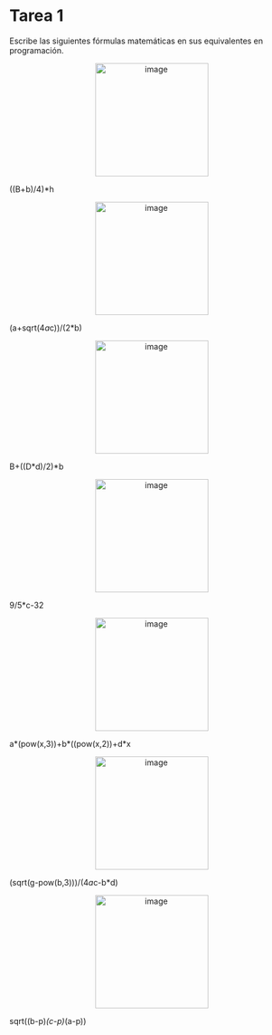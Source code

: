 # Tarea 1
Escribe las siguientes fórmulas matemáticas en sus equivalentes en programación.
<p align="center">
<img width="200" alt="image" src="https://user-images.githubusercontent.com/89166148/176071012-b503e293-6c0f-49a8-bbbb-6807c428b3d1.png">
</p>

((B+b)/4)*h

<p align="center">
<img width="200" alt="image" src="https://user-images.githubusercontent.com/89166148/176070989-74725a73-6c21-40d7-adef-46907ec2637e.png">
</p>

(a+sqrt(4*a*c))/(2*b)

<p align="center">
<img width="200" alt="image" src="https://user-images.githubusercontent.com/89166148/176071008-c5023ba8-36cf-48b1-ac88-088c632d57a7.png">
</p>

B+((D*d)/2)*b

<p align="center">
<img width="200" alt="image" src="https://user-images.githubusercontent.com/89166148/176075706-107898b7-74ab-4a18-9b5e-e847a00e6f39.png">
</p>

9/5*c-32

<p align="center">
<img width="200" alt="image" src="https://user-images.githubusercontent.com/89166148/176070977-9c78c558-24eb-4dce-ac7b-e1e1e00cc51b.png">
</p>

a*(pow(x,3))+b*((pow(x,2))+d*x

<p align="center">
<img width="200" alt="image" src="https://user-images.githubusercontent.com/89166148/176070996-77615978-457c-443a-aba0-e7f40b90273e.png">
</p>

(sqrt(g-pow(b,3)))/(4*a*c-b*d)

<p align="center">
<img width="200" alt="image" src="https://user-images.githubusercontent.com/89166148/176071003-238f6631-7b8e-4346-ad63-ec10e37300eb.png">
</p>

sqrt((b-p)*(c-p)*(a-p))
